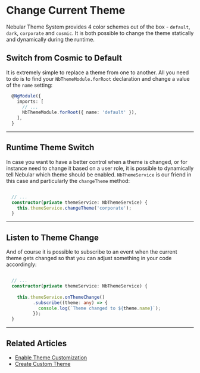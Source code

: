 # Change Current Theme

Nebular Theme System provides 4 color schemes out of the box - `default`, `dark`, `corporate` and `cosmic`. It is both possible to change the theme statically and dynamically during the runtime.


## Switch from Cosmic to Default
It is extremely simple to replace a theme from one to another.
All you need to do is to find your `NbThemeModule.forRoot` declaration and change a value of the `name` setting:

```ts
  @NgModule({
    imports: [
      // ...
      NbThemeModule.forRoot({ name: 'default' }),
    ],
  }
```
<hr>

## Runtime Theme Switch
In case you want to have a better control when a theme is changed, or for instance need to change it based on a user role,
it is possible to dynamically tell Nebular which theme should be enabled. 
`NbThemeService` is our friend in this case and particularly the `changeTheme` method:

```ts

  // ...
  constructor(private themeService: NbThemeService) {
    this.themeService.changeTheme('corporate');
  }

```
<hr>

## Listen to Theme Change
And of course it is possible to subscribe to an event when the current theme gets changed so that you can adjust something in your code accordingly:

```ts

  // ...
  constructor(private themeService: NbThemeService) {
  
    this.themeService.onThemeChange()
          .subscribe((theme: any) => {
            console.log(`Theme changed to ${theme.name}`);
          });
  }

```
<hr>

## Related Articles

- [Enable Theme Customization](docs/design-system/enable-customizable-theme)
- [Create Custom Theme](docs/design-system/create-custom-theme)

